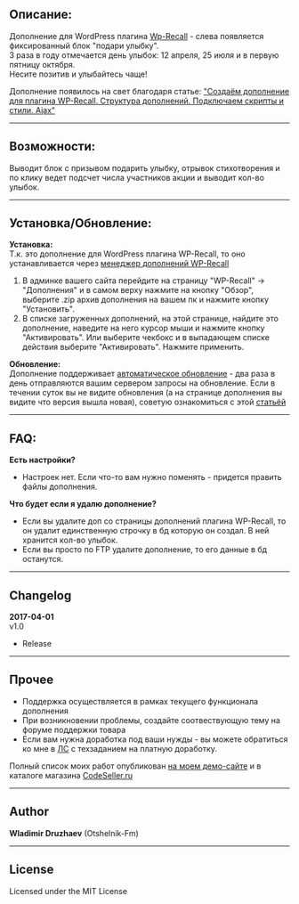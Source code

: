 ## Описание:   

Дополнение для WordPress плагина [Wp-Recall](https://wordpress.org/plugins/wp-recall/) - слева появляется фиксированный блок "подари улыбку".    
3 раза в году отмечается день улыбок: 12 апреля, 25 июля и в первую пятницу октября.    
Несите позитив и улыбайтесь чаще!    

Дополнение появилось на свет благодаря статье: ["Создаём дополнение для плагина WP-Recall. Структура дополнений. Подключаем скрипты и стили. Ajax"](https://codeseller.ru/post-group/sozdayom-dopolnenie-dlya-plagina-wp-recall-struktura-dopolnenij-podklyuchaem-skripty-i-stili-ajax/)

------------------------------

## Возможности:   

Выводит блок с призывом подарить улыбку, отрывок стихотворения и по клику ведет подсчет числа участников акции и выводит кол-во улыбок.

------------------------------

## Установка/Обновление:   

**Установка:**    
Т.к. это дополнение для WordPress плагина WP-Recall, то оно устанавливается через [менеджер дополнений WP-Recall](https://codeseller.ru/obshhie-svedeniya-o-dopolneniyax-wp-recall/)

1. В админке вашего сайта перейдите на страницу "WP-Recall" -> "Дополнения" и в самом верху нажмите на кнопку "Обзор", выберите .zip архив дополнения на вашем пк и нажмите кнопку "Установить".
2. В списке загруженных дополнений, на этой странице, найдите это дополнение, наведите на него курсор мыши и нажмите кнопку "Активировать". Или выберите чекбокс и в выпадающем списке действия выберите "Активировать". Нажмите применить.


**Обновление:**    
Дополнение поддерживает [автоматическое обновление](https://codeseller.ru/avtomaticheskie-obnovleniya-dopolnenij-plagina-wp-recall/) - два раза в день отправляются вашим сервером запросы на обновление.
Если в течении суток вы не видите обновления (а на странице дополнения вы видите что версия вышла новая), советую ознакомиться с этой [статьёй](https://codeseller.ru/post-group/rabota-wordpress-krona-cron-prinuditelnoe-vypolnenie-kron-zadach-dlya-wp-recall/)

------------------------------

## FAQ:    
**Есть настройки?**   
- Настроек нет. Если что-то вам нужно поменять - придется править файлы дополнения.

**Что будет если я удалю дополнение?**    
- Если вы удалите доп со страницы дополнений плагина WP-Recall, то он удалит единственную строчку в бд которую он создал. В ней хранится кол-во улыбок.
- Если вы просто по FTP удалите дополнение, то его данные в бд останутся.

------------------------------

## Changelog    
**2017-04-01**    
v1.0    
* Release 

------------------------------

## Прочее   

* Поддержка осуществляется в рамках текущего функционала дополнения
* При возникновении проблемы, создайте соотвествующую тему на форуме поддержки товара
* Если вам нужна доработка под ваши нужды - вы можете обратиться ко мне в <a href="https://codeseller.ru/author/otshelnik-fm/?tab=chat" target="_blank">ЛС</a> с техзаданием на платную доработку.

Полный список моих работ опубликован <a href="http://across-ocean.otshelnik-fm.ru/" target="_blank">на моем демо-сайте</a> и в каталоге магазина <a href="https://codeseller.ru/author/otshelnik-fm/?tab=publics&subtab=type-products" target="_blank">CodeSeller.ru</a>

------------------------------

## Author    

**Wladimir Druzhaev** (Otshelnik-Fm)

------------------------------

## License    

Licensed under the MIT License


